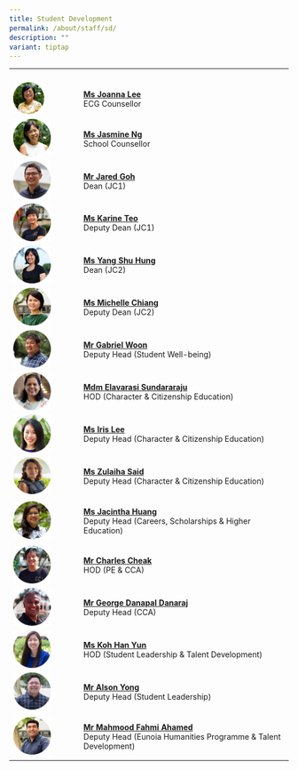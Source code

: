 ```yaml
---
title: Student Development
permalink: /about/staff/sd/
description: ""
variant: tiptap
---
```

<table>
<tbody>
<tr>
<th rowspan="1" colspan="1">
<p></p>
</th>
<th rowspan="1" colspan="1">
<p></p>
</th>
</tr>
<tr>
<td rowspan="1" colspan="1">
<div class="isomer-image-wrapper">
<img style="width:50%" height="auto" width="100%" src="/images/Staff/SD-Joanna-Lee_s.jpg">
</div>
</td>
<td rowspan="1" colspan="1">
<p><strong><a href="mailto:ecg.counsellor@ejc.edu.sg" rel="noopener noreferrer nofollow" target="_blank">Ms Joanna Lee</a></strong> 
<br>ECG Counsellor</p>
</td>
</tr>
<tr>
<td rowspan="1" colspan="1">
<div class="isomer-image-wrapper">
<img style="width: 60%;" height="auto" width="100%" src="/images/Staff/SD-Jasmine-Ng_s.jpg">
</div>
</td>
<td rowspan="1" colspan="1">
<p><strong><a href="mailto:ej.counsellor@ejc.edu.sg" rel="noopener noreferrer nofollow" target="_blank">Ms Jasmine Ng</a></strong> 
<br>School Counsellor</p>
</td>
</tr>
<tr>
<td rowspan="1" colspan="1">
<div class="isomer-image-wrapper">
<img style="width: 60%;" height="auto" width="100%" alt="" src="/images/Staff/Arts-Jared-Goh_s.jpg">
</div>
</td>
<td rowspan="1" colspan="1">
<p><strong><a href="/about/staff/arts/mr-jared-goh/" rel="noopener noreferrer nofollow" target="_blank">Mr Jared Goh</a></strong> 
<br>Dean (JC1)</p>
</td>
</tr>
<tr>
<td rowspan="1" colspan="1">
<div class="isomer-image-wrapper">
<img style="width: 60%;" height="auto" width="100%" alt="" src="/images/Staff/PE-Karine-Teo_s.jpg">
</div>
</td>
<td rowspan="1" colspan="1">
<p><strong><a href="/about/staff/pe/ms-karine-teo/" rel="noopener noreferrer nofollow" target="_blank">Ms Karine Teo</a></strong> 
<br>Deputy Dean (JC1)</p>
</td>
</tr>
<tr>
<td rowspan="1" colspan="1">
<div class="isomer-image-wrapper">
<img style="width: 60%;" height="auto" width="100%" alt="" src="/images/Staff/MTL-Yang-Shu-Hung_s.jpg">
</div>
</td>
<td rowspan="1" colspan="1">
<p><strong><a href="/about/staff/mtl/ms-yang-shu-hung/" rel="noopener noreferrer nofollow" target="_blank">Ms Yang Shu Hung</a></strong> 
<br>Dean (JC2)</p>
</td>
</tr>
<tr>
<td rowspan="1" colspan="1">
<div class="isomer-image-wrapper">
<img style="width: 60%;" height="auto" width="100%" src="/images/Staff/Econs-Michelle-Chiang_s.jpg">
</div>
</td>
<td rowspan="1" colspan="1">
<p><strong><a href="/about/staff/econs/ms-michelle-chiang/" rel="noopener noreferrer nofollow" target="_blank">Ms Michelle Chiang</a></strong> 
<br>Deputy Dean (JC2)</p>
</td>
</tr>
<tr>
<td rowspan="1" colspan="1">
<div class="isomer-image-wrapper">
<img style="width: 60%;" height="auto" width="100%" alt="" src="/images/Staff/Sci-Gabriel-Woon_s.jpg">
</div>
</td>
<td rowspan="1" colspan="1">
<p><strong><a href="/about/staff/science/mr-gabriel-woon/" rel="noopener noreferrer nofollow" target="_blank">Mr Gabriel Woon</a></strong> 
<br>Deputy Head (Student Well-being)</p>
</td>
</tr>
<tr>
<td rowspan="1" colspan="1">
<div class="isomer-image-wrapper">
<img style="width: 60%;" height="auto" width="100%" src="/images/Staff/mtl-elavarasi_s.jpg">
</div>
</td>
<td rowspan="1" colspan="1">
<p><strong><a href="/about/staff/mtl/mdm-elavarasi/" rel="noopener noreferrer nofollow" target="_blank">Mdm Elavarasi Sundararaju</a> </strong>
<br>HOD (Character &amp; Citizenship Education)</p>
</td>
</tr>
<tr>
<td rowspan="1" colspan="1">
<div class="isomer-image-wrapper">
<img style="width: 60%;" height="auto" width="100%" alt="" src="/images/Staff/PW-Iris-Lee_s-2.jpg">
</div>
</td>
<td rowspan="1" colspan="1">
<p><strong><a href="/about/staff/pw/ms-iris-lee/" rel="noopener noreferrer nofollow" target="_blank">Ms Iris Lee</a></strong> 
<br>Deputy Head (Character &amp; Citizenship Education)</p>
</td>
</tr>
<tr>
<td rowspan="1" colspan="1">
<div class="isomer-image-wrapper">
<img style="width: 60%;" height="auto" width="100%" alt="" src="/images/Staff/Sci-Zulaiha-Said_s.jpg">
</div>
</td>
<td rowspan="1" colspan="1">
<p><strong><a href="/about/staff/science/ms-zulaiha-said/" rel="noopener noreferrer nofollow" target="_blank">Ms Zulaiha Said</a></strong> 
<br>Deputy Head (Character &amp; Citizenship Education)</p>
</td>
</tr>
<tr>
<td rowspan="1" colspan="1">
<div class="isomer-image-wrapper">
<img style="width: 60%;" height="auto" width="100%" alt="" src="/images/Staff/Sci-Jacintha-Huang_s.jpg">
</div>
</td>
<td rowspan="1" colspan="1">
<p><strong><a href="/about/staff/science/ms-jacintha-huang/" rel="noopener noreferrer nofollow" target="_blank">Ms Jacintha Huang</a></strong> 
<br>Deputy Head (Careers, Scholarships &amp; Higher Education)</p>
</td>
</tr>
<tr>
<td rowspan="1" colspan="1">
<div class="isomer-image-wrapper">
<img style="width: 60%;" height="auto" width="100%" alt="" src="/images/Staff/pe-charles-cheak_s.jpg">
</div>
</td>
<td rowspan="1" colspan="1">
<p><strong><a href="/about/staff/pe/mr-charles-cheak/" rel="noopener noreferrer nofollow" target="_blank">Mr Charles Cheak</a></strong> 
<br>HOD (PE &amp; CCA)</p>
</td>
</tr>
<tr>
<td rowspan="1" colspan="1">
<div class="isomer-image-wrapper">
<img style="width: 60%;" height="auto" width="100%" alt="" src="/images/Staff/PE-George-Danapal_s.jpg">
</div>
</td>
<td rowspan="1" colspan="1">
<p><strong><a href="/about/staff/pe/mr-george-danapal/" rel="noopener noreferrer nofollow" target="_blank">Mr George Danapal Danaraj</a></strong> 
<br>Deputy Head (CCA)</p>
</td>
</tr>
<tr>
<td rowspan="1" colspan="1">
<div class="isomer-image-wrapper">
<img style="width: 60%;" height="auto" width="100%" alt="" src="/images/Staff/Econs_KohHanYun_s.jpg">
</div>
</td>
<td rowspan="1" colspan="1">
<p><strong><a href="/about/staff/econs/ms-koh-han-yun/" rel="noopener noreferrer nofollow" target="_blank">Ms Koh Han Yun</a></strong> 
<br>HOD (Student Leadership &amp; Talent Development)</p>
</td>
</tr>
<tr>
<td rowspan="1" colspan="1">
<div class="isomer-image-wrapper">
<img style="width: 60%;" height="auto" width="100%" alt="" src="/images/Staff/Arts_AlsonYong_s.jpg">
</div>
</td>
<td rowspan="1" colspan="1">
<p><strong><a href="/about/staff/arts/mr-alson-yong/" rel="noopener noreferrer nofollow" target="_blank">Mr Alson Yong</a></strong> 
<br>Deputy Head (Student Leadership)</p>
</td>
</tr>
<tr>
<td rowspan="1" colspan="1">
<div class="isomer-image-wrapper">
<img style="width: 60%;" height="auto" width="100%" alt="" src="/images/Staff/Arts-Mahmood-Fahmi_s.jpg">
</div>
</td>
<td rowspan="1" colspan="1">
<p><strong><a href="/about/staff/arts/mr-mahmood-fahmi/" rel="noopener noreferrer nofollow" target="_blank">Mr Mahmood Fahmi Ahamed</a></strong> 
<br>Deputy Head (Eunoia Humanities Programme &amp; Talent Development)</p>
</td>
</tr>
</tbody>
</table>
<p></p>
